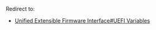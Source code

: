 Redirect to:

*   [Unified Extensible Firmware Interface#UEFI Variables](/index.php?title=Unified_Extensible_Firmware_Interface&redirect=no#UEFI_Variables "Unified Extensible Firmware Interface")